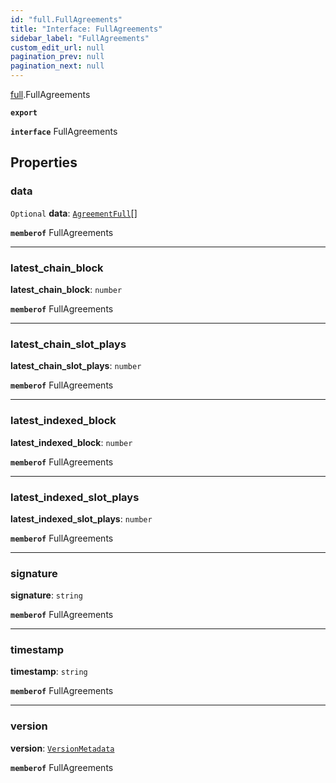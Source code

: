 ```yaml
---
id: "full.FullAgreements"
title: "Interface: FullAgreements"
sidebar_label: "FullAgreements"
custom_edit_url: null
pagination_prev: null
pagination_next: null
---
```


[full](../namespaces/full.md).FullAgreements

**`export`**

**`interface`** FullAgreements

## Properties

### data

 `Optional` **data**: [`AgreementFull`](full.AgreementFull.md)[]

**`memberof`** FullAgreements

___

### latest\_chain\_block

 **latest\_chain\_block**: `number`

**`memberof`** FullAgreements

___

### latest\_chain\_slot\_plays

 **latest\_chain\_slot\_plays**: `number`

**`memberof`** FullAgreements

___

### latest\_indexed\_block

 **latest\_indexed\_block**: `number`

**`memberof`** FullAgreements

___

### latest\_indexed\_slot\_plays

 **latest\_indexed\_slot\_plays**: `number`

**`memberof`** FullAgreements

___

### signature

 **signature**: `string`

**`memberof`** FullAgreements

___

### timestamp

 **timestamp**: `string`

**`memberof`** FullAgreements

___

### version

 **version**: [`VersionMetadata`](full.VersionMetadata.md)

**`memberof`** FullAgreements
